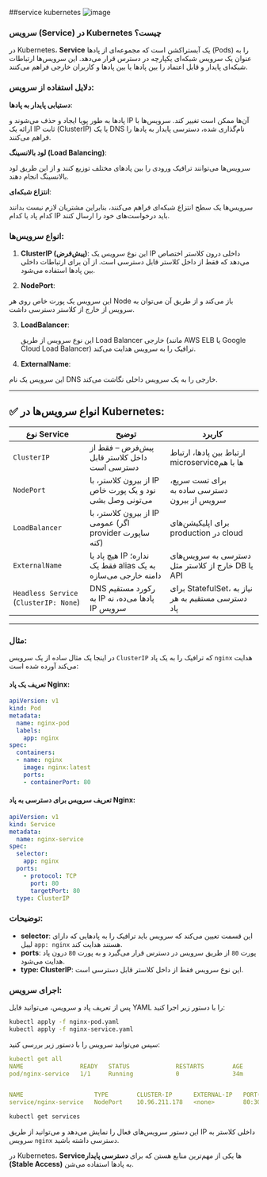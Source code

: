 ##service kubernetes
![image](https://github.com/user-attachments/assets/c4f3b793-065f-4329-918f-1906a02f10e1)

### سرویس (Service) در Kubernetes چیست؟

در Kubernetes، **Service** یک آبستراکشن است که مجموعه‌ای از پادها (Pods) را به عنوان یک سرویس شبکه‌ای یکپارچه در دسترس قرار می‌دهد. این سرویس‌ها ارتباطات شبکه‌ای پایدار و قابل اعتماد را بین پادها یا بین پادها و کاربران خارجی فراهم می‌کنند.

### دلایل استفاده از سرویس:
**دستیابی پایدار به پادها**:
  
  پادها به طور پویا ایجاد و حذف می‌شوند و IP آن‌ها ممکن است تغییر کند. سرویس‌ها با ارائه یک IP ثابت (ClusterIP) یا یک DNS نام‌گذاری شده، دسترسی پایدار به پادها را فراهم می‌کنند.
  
   **لود بالانسینگ (Load Balancing)**:
  
  سرویس‌ها می‌توانند ترافیک ورودی را بین پادهای مختلف توزیع کنند و از این طریق لود بالانسینگ انجام دهند.

**انتزاع شبکه‌ای**:
  
   سرویس‌ها یک سطح انتزاع شبکه‌ای فراهم می‌کنند، بنابراین مشتریان لازم نیست بدانند کدام پاد یا کدام IP باید درخواست‌های خود را ارسال کنند.

### انواع سرویس‌ها:
1. **ClusterIP (پیش‌فرض)**:
   این نوع سرویس یک IP داخلی درون کلاستر اختصاص می‌دهد که فقط از داخل کلاستر قابل دسترسی است. از آن برای ارتباطات داخلی بین پادها استفاده می‌شود.
  
2. **NodePort**:

 این سرویس یک پورت خاص روی هر Node باز می‌کند و از طریق آن می‌توان به سرویس از خارج از کلاستر دسترسی داشت.
  
3. **LoadBalancer**:

   این نوع سرویس از طریق Load Balancer خارجی (مانند AWS ELB یا Google Cloud Load Balancer) ترافیک را به سرویس هدایت می‌کند.
  
4. **ExternalName**:

این سرویس یک نام DNS خارجی را به یک سرویس داخلی نگاشت می‌کند.

---

## ✅ انواع سرویس‌ها در Kubernetes:

| نوع Service                            | توضیح                                                       | کاربرد                                            |
| -------------------------------------- | ----------------------------------------------------------- | ------------------------------------------------- |
| `ClusterIP`                            | پیش‌فرض – فقط از داخل کلاستر قابل دسترسی است                | ارتباط بین پادها، ارتباط microserviceها با هم     |
| `NodePort`                             | از بیرون کلاستر، با IP نود و یک پورت خاص می‌تونی وصل بشی    | برای تست سریع، دسترسی ساده به سرویس از بیرون      |
| `LoadBalancer`                         | از بیرون کلاستر، با IP عمومی (اگر provider ساپورت کنه)      | برای اپلیکیشن‌های production در cloud             |
| `ExternalName`                         | هیچ پاد یا IP نداره؛ فقط یک alias به یک دامنه خارجی می‌سازه | دسترسی به سرویس‌های خارج از کلاستر مثل DB یا API  |
| `Headless Service` (`ClusterIP: None`) | DNS رکورد مستقیم به IP پادها می‌ده، نه IP سرویس             | برای StatefulSet، نیاز به دسترسی مستقیم به هر پاد |

---


### مثال:

در اینجا یک مثال ساده از یک سرویس `ClusterIP` که ترافیک را به یک پاد `nginx` هدایت می‌کند آورده شده است:

#### تعریف یک پاد Nginx:


```yaml
apiVersion: v1
kind: Pod
metadata:
  name: nginx-pod
  labels:
    app: nginx
spec:
  containers:
  - name: nginx
    image: nginx:latest
    ports:
    - containerPort: 80
```

#### تعریف سرویس برای دسترسی به پاد Nginx:


```yaml
apiVersion: v1
kind: Service
metadata:
  name: nginx-service
spec:
  selector:
    app: nginx
  ports:
    - protocol: TCP
      port: 80
      targetPort: 80
  type: ClusterIP
```

### توضیحات:
- **selector**: این قسمت تعیین می‌کند که سرویس باید ترافیک را به پادهایی که دارای لیبل `app: nginx` هستند هدایت کند.
- **ports**: پورت `80` از طریق سرویس در دسترس قرار می‌گیرد و به پورت `80` درون پاد هدایت می‌شود.
- **type: ClusterIP**: این نوع سرویس فقط از داخل کلاستر قابل دسترسی است.

### اجرای سرویس:
پس از تعریف پاد و سرویس، می‌توانید فایل YAML را با دستور زیر اجرا کنید:

```bash
kubectl apply -f nginx-pod.yaml
kubectl apply -f nginx-service.yaml
```

سپس می‌توانید سرویس را با دستور زیر بررسی کنید:

```yaml
kubectl get all
NAME                READY   STATUS             RESTARTS        AGE
pod/nginx-service   1/1     Running            0               34m


NAME                    TYPE        CLUSTER-IP      EXTERNAL-IP   PORT(S)        AGE
service/nginx-service   NodePort    10.96.211.178   <none>        80:30240/TCP   35m
```

```bash
kubectl get services
```

این دستور سرویس‌های فعال را نمایش می‌دهد و می‌توانید از طریق IP داخلی کلاستر به سرویس `nginx` دسترسی داشته باشید.





در Kubernetes، **Service**ها یکی از مهم‌ترین منابع هستن که برای **دسترسی پایدار (Stable Access)** به پادها استفاده می‌شن.


